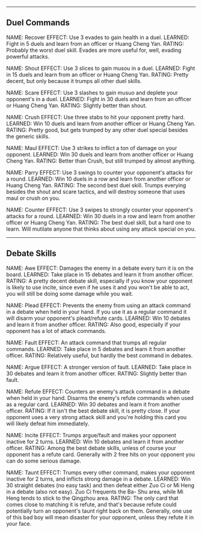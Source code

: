-------------
Duel Commands
-------------

NAME: Recover
EFFECT: Use 3 evades to gain health in a duel.
LEARNED: Fight in 5 duels and learn from an officer or Huang Cheng Yan.
RATING: Probably the worst duel skill.  Evades are more useful for, well,
evading powerful attacks.

NAME: Shout
EFFECT: Use 3 slices to gain musou in a duel.
LEARNED: Fight in 15 duels and learn from an officer or Huang Cheng Yan.
RATING: Pretty decent, but only because it trumps all other duel skills.

NAME: Scare
EFFECT: Use 3 slashes to gain musuo and deplete your opponent's in a duel.
LEARNED: Fight in 30 duels and learn from an officer or Huang Cheng Yan.
RATING: Slightly better than shout.

NAME: Crush
EFFECT: Use three stabs to hit your opponent pretty hard.
LEARNED: Win 10 duels and learn from another officer or Huang Cheng Yan.
RATING: Pretty good, but gets trumped by any other duel special besides
the generic skills.

NAME: Maul
EFFECT: Use 3 strikes to inflict a ton of damage on your opponent.
LEARNED: Win 30 duels and learn from another officer or Huang Cheng Yan.
RATING: Better than Crush, but still trumped by almost anything.

NAME: Parry
EFFECT: Use 3 swings to counter your opponent's attacks for a round.
LEARNED: Win 10 duels in a row and learn from another officer or Huang 
Cheng Yan.
RATING: The second best duel skill.  Trumps everying besides the shout and
scare tactics, and will destroy someone that uses maul or crush on you.

NAME: Counter
EFFECT: Use 3 swipes to strongly counter your opponent's attacks for a 
round.
LEARNED: Win 30 duels in a row and learn from another officer or Huang
Cheng Yan.
RATING: The best duel skill, but a hard one to learn.  Will mutilate 
anyone that thinks about using any attack special on you.

-------------
Debate Skills
-------------

NAME: Awe
EFFECT: Damages the enemy in a debate every turn it is on the board.
LEARNED: Take place in 15 debates and learn it from another officer.
RATING: A pretty decent debate skill, especially if you know your opponent
is likely to use incite, since even if he uses it and you won't be able to
act, you will still be doing some damage while you wait.

NAME: Plead
EFFECT: Prevents the enemy from using an attack command in a debate when
held in your hand.  If you use it as a regular command it will disarm
your opponent's plead/refute cards.
LEARNED: Win 10 debates and learn it from another officer.
RATING: Also good, especially if your opponent has a lot of attack 
commands.

NAME: Fault
EFFECT: An attack command that trumps all regular commands.
LEARNED: Take place in 5 debates and learn it from another officer.
RATING: Relatively useful, but hardly the best command in debates.

NAME: Argue
EFFECT: A stronger version of fault.
LEARNED: Take place in 30 debates and learn it from another officer.
RATING: Slightly better than fault.

NAME: Refute
EFFECT: Counters an enemy's attack command in a debate when held in your
hand.  Disarms the enemy's refute commands when used as a regular card.
LEARNED: Win 30 debates and learn it from another officer.
RATING: If it isn't the best debate skill, it is pretty close.  If your
opponent uses a very strong attack skill and you're holding this card
you will likely defeat him immediately.

NAME: Incite
EFFECT: Trumps argue/fault and makes your opponent inactive for 2 turns.
LEARNED: Win 10 debates and learn it from another officer.
RATING: Among the best debate skills, unless of course your opponent has
a refute card.  Generally with 2 free hits on your opponent you can do
some serious damage.

NAME: Taunt
EFFECT: Trumps every other command, makes your opponent inactive for 2
turns, and inflicts strong damage in a debate.
LEARNED: Win 30 straight debates (no easy task) and then defeat either 
Zuo Ci or Mi Heng in a debate (also not easy). Zuo Ci frequents the Ba-
Shu area, while Mi Heng tends to stick to the Qingzhou area.
RATING: The only card that comes close to matching it is refute, and 
that's because refute could potentially turn an opponent's taunt right
back on them.  Generally, one use of this bad boy will mean disaster for
your opponent, unless they refute it in your face.

